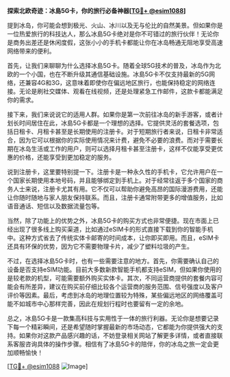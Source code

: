 **探索北欧奇迹：冰島5G卡，你的旅行必备神器[[TG💪+ @esim1088](https://t.me/s/esim1088)]**

提到冰岛，你可能会想到极光、火山、冰川以及无与伦比的自然美景。但如果你是一位热爱旅行的科技达人，那么冰島5G卡绝对是你不可错过的旅行伙伴！无论你是商务出差还是休闲度假，这张小小的手机卡都能让你在冰岛畅通无阻地享受高速网络带来的便利。

首先，让我们来聊聊为什么选择冰島5G卡。随着全球5G技术的普及，冰岛作为北欧的一个小国，也在不断升级其通信基础设施。冰島5G卡不仅支持最新的5G网络，还兼容4G和3G，这意味着即使你在偏远地区旅行，也能保持稳定的网络连接。无论是刷社交媒体、观看在线视频，还是处理紧急工作邮件，这款卡都能满足你的需求。

接下来，我们来说说它的适用人群。如果你是第一次前往冰岛的新手游客，或者计划长时间居住在此，冰島5G卡都是一个理想的选择。它提供灵活的套餐选项，包括日租卡、月租卡甚至是长期使用的注册卡。对于短期旅行者来说，日租卡非常适合，因为它可以根据你的实际使用情况来计费，避免不必要的浪费。而对于需要长期在冰岛生活或工作的用户，则可以选择月租卡甚至注册卡，这样不仅能享受更优惠的价格，还能享受到更加稳定的服务。

说到注册卡，这里要特别提一下。注册卡是一种永久性的手机卡，它允许用户在一个国家长期使用本地号码，并且能够绑定到手机上。对于经常往返于多个国家的商务人士来说，注册卡尤其有用。它不仅可以帮助你避免高昂的国际漫游费用，还能让你随时随地与家人朋友保持联系。而且，注册卡通常附带更多的增值服务，比如语音通话、短信以及数据流量包等。

当然，除了功能上的优势之外，冰島5G卡的购买方式也非常便捷。现在市面上已经出现了很多线上购买渠道，比如通过eSIM卡的形式直接下载到你的智能手机中。这种方式省去了传统实体卡邮寄的时间成本，让你即买即用。而且，eSIM卡还具有环保的优势，因为它不需要物理卡片，减少了塑料垃圾的产生。

不过，在选择冰島5G卡时，也有一些需要注意的地方。首先，你需要确认自己的设备是否支持eSIM功能。目前大多数新款智能手机都支持eSIM，但如果你使用的是较老款的机型，可能需要额外购买实体卡。其次，不同运营商提供的套餐内容可能会有所差异，建议在购买前仔细比较各个运营商的服务范围、信号强度以及客户评价等因素。最后，考虑到冰岛的地理位置较为特殊，某些偏远地区的网络覆盖可能不如城市中心那样完善，因此在规划行程时也要留有一定的余地。

总之，冰島5G卡是一款集高科技与实用性于一体的旅行利器。无论你是想要记录下每一个精彩瞬间，还是希望随时掌握最新的市场动态，它都能为你提供强大的支持。如果你对这款产品感兴趣的话，不妨登录相关网站了解更多详情，或者直接联系客服咨询具体的操作步骤。相信有了冰島5G卡的陪伴，你的冰岛之旅一定会更加顺畅愉快！

[[TG💪+ @esim1088](https://t.me/s/esim1088) ![Image](https://i.postimg.cc/4NQfJmqS/Snipaste-2025-05-13-00-14-12.png)]